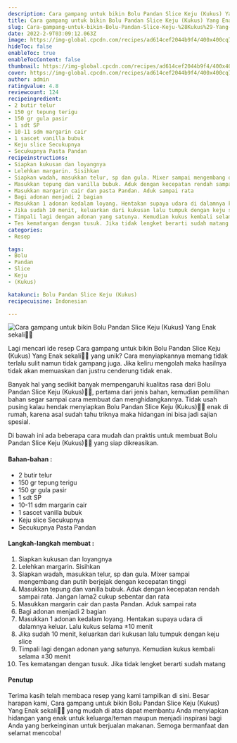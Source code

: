 ```yaml
---
description: Cara gampang untuk bikin Bolu Pandan Slice Keju (Kukus) Yang Enak sekali"
title: Cara gampang untuk bikin Bolu Pandan Slice Keju (Kukus) Yang Enak sekali
slug: Cara-gampang-untuk-bikin-Bolu-Pandan-Slice-Keju-%28Kukus%29-Yang-Enak-sekali
date: 2022-2-9T03:09:12.063Z
image: https://img-global.cpcdn.com/recipes/ad614cef2044b9f4/400x400cq70/photo.jpg
hideToc: false
enableToc: true
enableTocContent: false
thumbnail: https://img-global.cpcdn.com/recipes/ad614cef2044b9f4/400x400cq70/photo.jpg
cover: https://img-global.cpcdn.com/recipes/ad614cef2044b9f4/400x400cq70/photo.jpg
author: admin
ratingvalue: 4.8
reviewcount: 124
recipeingredient:
- 2 butir telur
- 150 gr tepung terigu
- 150 gr gula pasir
- 1 sdt SP
- 10-11 sdm margarin cair
- 1 sascet vanilla bubuk
- Keju slice Secukupnya
- Secukupnya Pasta Pandan
recipeinstructions:
- Siapkan kukusan dan loyangnya
- Lelehkan margarin. Sisihkan
- Siapkan wadah, masukkan telur, sp dan gula. Mixer sampai mengembang dan putih berjejak dengan kecepatan tinggi
- Masukkan tepung dan vanilla bubuk. Aduk dengan kecepatan rendah sampai rata. Jangan lama2 cukup sebentar dan rata
- Masukkan margarin cair dan pasta Pandan. Aduk sampai rata
- Bagi adonan menjadi 2 bagian
- Masukkan 1 adonan kedalam loyang. Hentakan supaya udara di dalamnya keluar. Lalu kukus selama ±10 menit
- Jika sudah 10 menit, keluarkan dari kukusan lalu tumpuk dengan keju slice
- Timpali lagi dengan adonan yang satunya. Kemudian kukus kembali selama ±30 menit
- Tes kematangan dengan tusuk. Jika tidak lengket berarti sudah matang
categories:
- Resep

tags:
- Bolu
- Pandan
- Slice
- Keju
- (Kukus)

katakunci: Bolu Pandan Slice Keju (Kukus)
recipecuisine: Indonesian

---
```


![Cara gampang untuk bikin Bolu Pandan Slice Keju (Kukus) Yang Enak sekali👩‍🍳](https://img-global.cpcdn.com/recipes/ad614cef2044b9f4/400x400cq70/photo.jpg)

Lagi mencari ide resep Cara gampang untuk bikin Bolu Pandan Slice Keju (Kukus) Yang Enak sekali👩‍🍳 yang unik? Cara menyiapkannya memang tidak terlalu sulit namun tidak gampang juga. Jika keliru mengolah maka hasilnya tidak akan memuaskan dan justru cenderung tidak enak.

Banyak hal yang sedikit banyak mempengaruhi kualitas rasa dari Bolu Pandan Slice Keju (Kukus)👩‍🍳, pertama dari jenis bahan, kemudian pemilihan bahan segar sampai cara membuat dan menghidangkannya. Tidak usah pusing kalau hendak menyiapkan Bolu Pandan Slice Keju (Kukus)👩‍🍳 enak di rumah, karena asal sudah tahu triknya maka hidangan ini bisa jadi sajian spesial.

Di bawah ini ada beberapa cara mudah dan praktis untuk membuat Bolu Pandan Slice Keju (Kukus)👩‍🍳 yang siap dikreasikan.

<!--inarticleads1-->

#### Bahan-bahan :

- 2 butir telur
- 150 gr tepung terigu
- 150 gr gula pasir
- 1 sdt SP
- 10-11 sdm margarin cair
- 1 sascet vanilla bubuk
- Keju slice Secukupnya
- Secukupnya Pasta Pandan

<!--inarticleads2-->

#### Langkah-langkah membuat :

1. Siapkan kukusan dan loyangnya
1. Lelehkan margarin. Sisihkan
1. Siapkan wadah, masukkan telur, sp dan gula. Mixer sampai mengembang dan putih berjejak dengan kecepatan tinggi
1. Masukkan tepung dan vanilla bubuk. Aduk dengan kecepatan rendah sampai rata. Jangan lama2 cukup sebentar dan rata
1. Masukkan margarin cair dan pasta Pandan. Aduk sampai rata
1. Bagi adonan menjadi 2 bagian
1. Masukkan 1 adonan kedalam loyang. Hentakan supaya udara di dalamnya keluar. Lalu kukus selama ±10 menit
1. Jika sudah 10 menit, keluarkan dari kukusan lalu tumpuk dengan keju slice
1. Timpali lagi dengan adonan yang satunya. Kemudian kukus kembali selama ±30 menit
1. Tes kematangan dengan tusuk. Jika tidak lengket berarti sudah matang

#### Penutup

Terima kasih telah membaca resep yang kami tampilkan di sini. Besar harapan kami, Cara gampang untuk bikin Bolu Pandan Slice Keju (Kukus) Yang Enak sekali👩‍🍳 yang mudah di atas dapat membantu Anda menyiapkan hidangan yang enak untuk keluarga/teman maupun menjadi inspirasi bagi Anda yang berkeinginan untuk berjualan makanan. Semoga bermanfaat dan selamat mencoba!